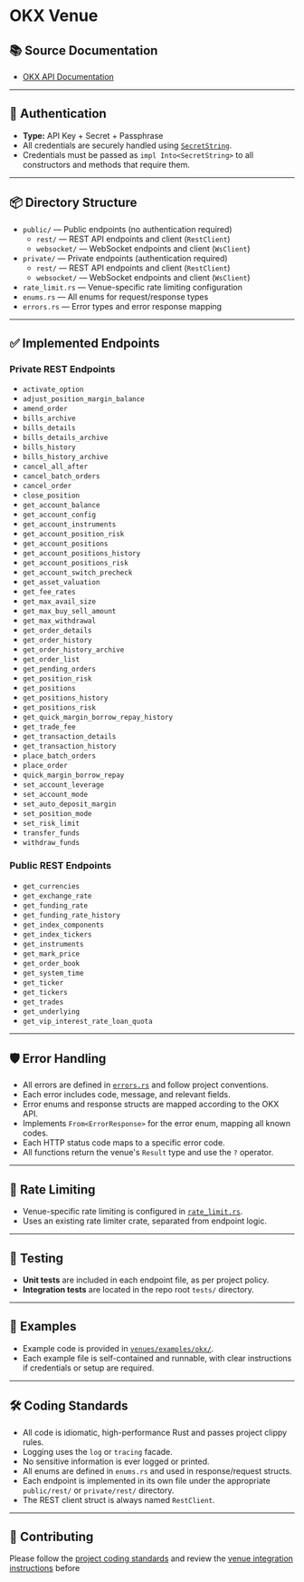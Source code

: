 # OKX Venue

## 📚 Source Documentation

- [OKX API Documentation](https://www.okx.com/docs-v5/en/)

---

## 🔐 Authentication

- **Type:** API Key + Secret + Passphrase
- All credentials are securely handled using [`SecretString`](https://docs.rs/secrecy/latest/secrecy/struct.SecretString.html).
- Credentials must be passed as `impl Into<SecretString>` to all constructors and methods that require them.

---

## 📦 Directory Structure

- `public/` — Public endpoints (no authentication required)
  - `rest/` — REST API endpoints and client (`RestClient`)
  - `websocket/` — WebSocket endpoints and client (`WsClient`)
- `private/` — Private endpoints (authentication required)
  - `rest/` — REST API endpoints and client (`RestClient`)
  - `websocket/` — WebSocket endpoints and client (`WsClient`)
- `rate_limit.rs` — Venue-specific rate limiting configuration
- `enums.rs` — All enums for request/response types
- `errors.rs` — Error types and error response mapping

---

## ✅ Implemented Endpoints

### Private REST Endpoints

- `activate_option`
- `adjust_position_margin_balance`
- `amend_order`
- `bills_archive`
- `bills_details`
- `bills_details_archive`
- `bills_history`
- `bills_history_archive`
- `cancel_all_after`
- `cancel_batch_orders`
- `cancel_order`
- `close_position`
- `get_account_balance`
- `get_account_config`
- `get_account_instruments`
- `get_account_position_risk`
- `get_account_positions`
- `get_account_positions_history`
- `get_account_positions_risk`
- `get_account_switch_precheck`
- `get_asset_valuation`
- `get_fee_rates`
- `get_max_avail_size`
- `get_max_buy_sell_amount`
- `get_max_withdrawal`
- `get_order_details`
- `get_order_history`
- `get_order_history_archive`
- `get_order_list`
- `get_pending_orders`
- `get_position_risk`
- `get_positions`
- `get_positions_history`
- `get_positions_risk`
- `get_quick_margin_borrow_repay_history`
- `get_trade_fee`
- `get_transaction_details`
- `get_transaction_history`
- `place_batch_orders`
- `place_order`
- `quick_margin_borrow_repay`
- `set_account_leverage`
- `set_account_mode`
- `set_auto_deposit_margin`
- `set_position_mode`
- `set_risk_limit`
- `transfer_funds`
- `withdraw_funds`

### Public REST Endpoints

- `get_currencies`
- `get_exchange_rate`
- `get_funding_rate`
- `get_funding_rate_history`
- `get_index_components`
- `get_index_tickers`
- `get_instruments`
- `get_mark_price`
- `get_order_book`
- `get_system_time`
- `get_ticker`
- `get_tickers`
- `get_trades`
- `get_underlying`
- `get_vip_interest_rate_loan_quota`

---

## 🛡️ Error Handling

- All errors are defined in [`errors.rs`](src/okx/errors.rs) and follow project conventions.
- Each error includes code, message, and relevant fields.
- Error enums and response structs are mapped according to the OKX API.
- Implements `From<ErrorResponse>` for the error enum, mapping all known codes.
- Each HTTP status code maps to a specific error code.
- All functions return the venue's `Result` type and use the `?` operator.

---

## 🚦 Rate Limiting

- Venue-specific rate limiting is configured in [`rate_limit.rs`](src/okx/rate_limit.rs).
- Uses an existing rate limiter crate, separated from endpoint logic.

---

## 🧪 Testing

- **Unit tests** are included in each endpoint file, as per project policy.
- **Integration tests** are located in the repo root `tests/` directory.

---

## 📝 Examples

- Example code is provided in [`venues/examples/okx/`](../../examples/okx/).
- Each example file is self-contained and runnable, with clear instructions if credentials or setup are required.

---

## 🛠️ Coding Standards

- All code is idiomatic, high-performance Rust and passes project clippy rules.
- Logging uses the `log` or `tracing` facade.
- No sensitive information is ever logged or printed.
- All enums are defined in `enums.rs` and used in response/request structs.
- Each endpoint is implemented in its own file under the appropriate `public/rest/` or `private/rest/` directory.
- The REST client struct is always named `RestClient`.

---

## 📣 Contributing

Please follow the [project coding standards](../../.github/instructions/) and review the [venue integration instructions](../../.github/instructions/venue.instructions.md) before